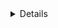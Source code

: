 <details>
<summmary>
<div class="title-activitie">

#### Activity_Marcas
[Ver Activitie](../activities/Activity_Marcas.md)
</div>
</summmary>

La **```Activity_Marcas```** tiene la siguiente activitie:
<details>
<summary>
<div class="title-activitie">

#### Activity_Registro_Precios_Trazabilidad
[Ver Activitie](../activities/Activity_Registro_Precios_Trazabilidad.md)
</div>
</summary>

La **```Activity_Registro_Precios_Trazabilidad```** tiene la siguiente activitie:
<details>
<summary>
<div class="title-activitie">

#### Activity_Registrar_Precio
[Ver Activitie](../activities/Activity_Registrar_Precio.md)
</div>
</summary>
</details>
</details>
</details>